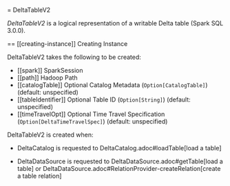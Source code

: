 = DeltaTableV2

*DeltaTableV2* is a logical representation of a writable Delta table (Spark SQL 3.0.0).

== [[creating-instance]] Creating Instance

DeltaTableV2 takes the following to be created:

* [[spark]] SparkSession
* [[path]] Hadoop Path
* [[catalogTable]] Optional Catalog Metadata (`Option[CatalogTable]`) (default: unspecified)
* [[tableIdentifier]] Optional Table ID (`Option[String]`) (default: unspecified)
* [[timeTravelOpt]] Optional Time Travel Specification (`Option[DeltaTimeTravelSpec]`) (default: unspecified)

DeltaTableV2 is created when:

* DeltaCatalog is requested to DeltaCatalog.adoc#loadTable[load a table]

* DeltaDataSource is requested to DeltaDataSource.adoc#getTable[load a table] or DeltaDataSource.adoc#RelationProvider-createRelation[create a table relation]
